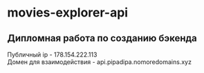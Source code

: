 # movies-explorer-api

## Дипломная работа по созданию бэкенда

Публичный ip - 178.154.222.113  
Домен для взаимодействия - api.pipadipa.nomoredomains.xyz